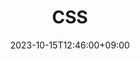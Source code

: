 ---
title: CSS
date: 2023-10-15T12:46:00+09:00
description:  마크업 언어로 작성된 문서가 실제로 웹사이트에 표현되는 방법을 정해주는 스타일 시트 언어
linkTitle: CSS
nav_weight: 1
nav_icon:
  vendor: bs
  name: book
  color: indigo
featured: true
series:  
 - Frontend
 - Styling
 - CSS
categories:
 - Frontend 
 - Styling
 - CSS
tags:
 - Frontend
 - Styling
 - CSS
---